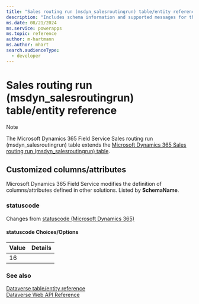 ```yaml
---
title: "Sales routing run (msdyn_salesroutingrun) table/entity reference (Microsoft Dynamics 365 Field Service)"
description: "Includes schema information and supported messages for the Sales routing run (msdyn_salesroutingrun) table/entity with Microsoft Dynamics 365 Field Service."
ms.date: 08/21/2024
ms.service: powerapps
ms.topic: reference
author: m-hartmann
ms.author: mhart
search.audienceType: 
  - developer
---
```


# Sales routing run (msdyn_salesroutingrun) table/entity reference



> [!NOTE]
> The Microsoft Dynamics 365 Field Service Sales routing run (msdyn_salesroutingrun) table extends the [Microsoft Dynamics 365 Sales routing run (msdyn_salesroutingrun) table](/dynamics365/developer/entities//msdyn_salesroutingrun).



## Customized columns/attributes

Microsoft Dynamics 365 Field Service modifies the definition of columns/attributes defined in other solutions. Listed by **SchemaName**.

### <a name="BKMK_statuscode"></a> statuscode

Changes from [statuscode (Microsoft Dynamics 365)](/dynamics365/developer/entities//msdyn_salesroutingrun#BKMK_statuscode)

#### statuscode Choices/Options

|Value|Details|
|---|---|
|16||



### See also

[Dataverse table/entity reference](../about-entity-reference.md)  
[Dataverse Web API Reference](/power-apps/developer/data-platform/webapi/reference/about)   

